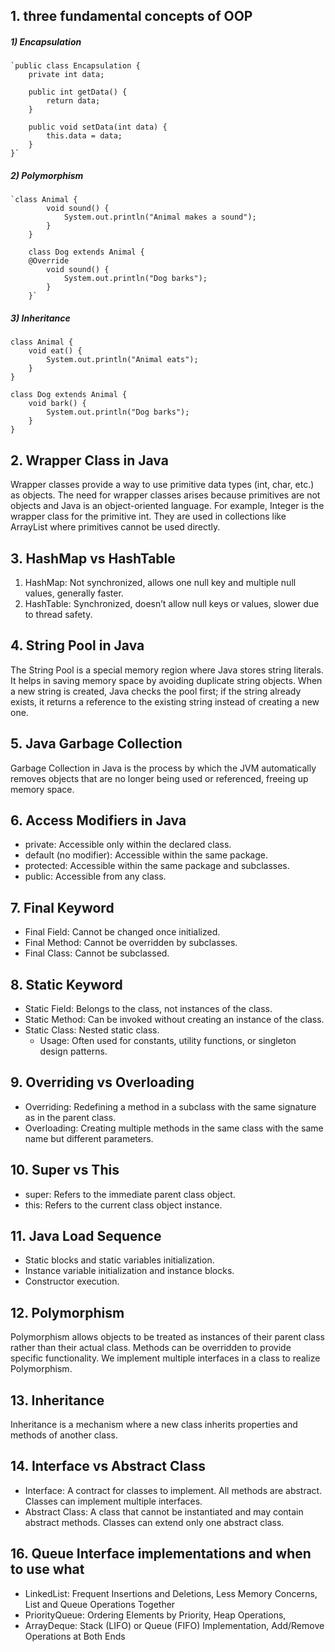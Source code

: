 ## 1. three fundamental concepts of OOP
##### 1) Encapsulation
    `public class Encapsulation {
        private int data;
    
        public int getData() { 
            return data;
        }
    
        public void setData(int data) { 
            this.data = data;
        }
    }`

##### 2) Polymorphism
    `class Animal {
            void sound() {
                System.out.println("Animal makes a sound");
            }
        }
        
        class Dog extends Animal {
        @Override
            void sound() {
                System.out.println("Dog barks");
            }
        }`

##### 3) Inheritance
    class Animal {
        void eat() {
            System.out.println("Animal eats");
        }
    }
        
    class Dog extends Animal {
        void bark() {
            System.out.println("Dog barks");
        }
    }

## 2. Wrapper Class in Java
Wrapper classes provide a way to use primitive data types (int, char, etc.) as objects. The need for wrapper classes arises because primitives are not objects and Java is an object-oriented language. For example, Integer is the wrapper class for the primitive int. They are used in collections like ArrayList where primitives cannot be used directly.

## 3. HashMap vs HashTable
1. HashMap: Not synchronized, allows one null key and multiple null values, generally faster.
2. HashTable: Synchronized, doesn’t allow null keys or values, slower due to thread safety.

## 4. String Pool in Java
The String Pool is a special memory region where Java stores string literals. It helps in saving memory space by avoiding duplicate string objects. When a new string is created, Java checks the pool first; if the string already exists, it returns a reference to the existing string instead of creating a new one.

## 5. Java Garbage Collection
Garbage Collection in Java is the process by which the JVM automatically removes objects that are no longer being used or referenced, freeing up memory space.

## 6. Access Modifiers in Java
* private: Accessible only within the declared class.
* default (no modifier): Accessible within the same package.
* protected: Accessible within the same package and subclasses.
* public: Accessible from any class.

## 7. Final Keyword
* Final Field: Cannot be changed once initialized.
* Final Method: Cannot be overridden by subclasses.
* Final Class: Cannot be subclassed.

## 8. Static Keyword
* Static Field: Belongs to the class, not instances of the class.
* Static Method: Can be invoked without creating an instance of the class.
* Static Class: Nested static class.
  * Usage: Often used for constants, utility functions, or singleton design patterns.

## 9. Overriding vs Overloading
* Overriding: Redefining a method in a subclass with the same signature as in the parent class.
* Overloading: Creating multiple methods in the same class with the same name but different parameters.

## 10. Super vs This
* super: Refers to the immediate parent class object.
* this: Refers to the current class object instance.

## 11. Java Load Sequence
* Static blocks and static variables initialization.
* Instance variable initialization and instance blocks.
* Constructor execution.

## 12. Polymorphism
Polymorphism allows objects to be treated as instances of their parent class rather than their actual class. Methods can be overridden to provide specific functionality.  We implement multiple interfaces in a class to realize Polymorphism.

## 13. Inheritance
Inheritance is a mechanism where a new class inherits properties and methods of another class.

## 14. Interface vs Abstract Class
* Interface: A contract for classes to implement. All methods are abstract. Classes can implement multiple interfaces.
* Abstract Class: A class that cannot be instantiated and may contain abstract methods. Classes can extend only one abstract class.

## 16. Queue Interface implementations and when to use what
* LinkedList: Frequent Insertions and Deletions, Less Memory Concerns, List and Queue Operations Together
* PriorityQueue: Ordering Elements by Priority, Heap Operations, 
* ArrayDeque: Stack (LIFO) or Queue (FIFO) Implementation, Add/Remove Operations at Both Ends

